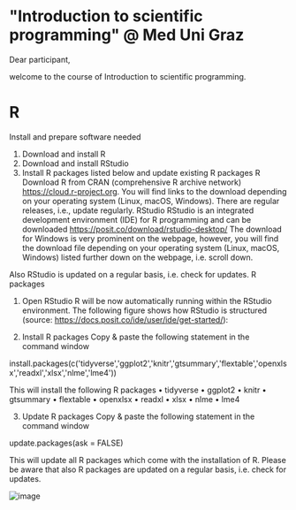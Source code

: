 # "Introduction to scientific programming" @ Med Uni Graz

Dear participant, 

welcome to the course of Introduction to scientific programming. 


# R 

Install and prepare software needed 
1.	Download and install R
2.	Download and install RStudio
3.	Install R packages listed below and update existing R packages
R
Download R from CRAN (comprehensive R archive network)
https://cloud.r-project.org. 
You will find links to the download depending on your operating system (Linux, macOS, Windows). There are regular releases, i.e., update regularly.
RStudio
RStudio is an integrated development environment (IDE) for R programming and can be downloaded
https://posit.co/download/rstudio-desktop/
The download for Windows is very prominent on the webpage, however, you will find the download file depending on your operating system (Linux, macOS, Windows) listed further down on the webpage, i.e. scroll down.

Also RStudio is updated on a regular basis, i.e. check for updates. 
R packages
1.	Open RStudio
R will be now automatically running within the RStudio environment. The following figure shows how RStudio is structured (source: https://docs.posit.co/ide/user/ide/get-started/):
 

2.	Install R packages
Copy & paste the following statement in the command window

install.packages(c('tidyverse','ggplot2','knitr','gtsummary','flextable','openxlsx','readxl','xlsx','nlme','lme4'))

This will install the following R packages
•	tidyverse
•	ggplot2
•	knitr
•	gtsummary
•	flextable
•	openxlsx
•	readxl
•	xlsx
•	nlme
•	lme4

3.	Update R packages
Copy & paste the following statement in the command window

update.packages(ask = FALSE)

This will update all R packages which come with the installation of R. Please be aware that also R packages are updated on a regular basis, i.e. check for updates.

![image](https://github.com/CAMDgraz/intro_programming/assets/75629351/c6b33100-67db-4743-8a08-66c7e6ab27fc)
